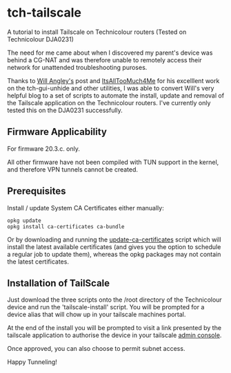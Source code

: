# tch-tailscale
A tutorial to install Tailscale on Technicolour routers (Tested on Technicolour DJA0231)

The need for me came about when I discovered my parent's device was behind a CG-NAT and was therefore unable to remotely access their network for unattended troubleshooting puroses.

Thanks to [Will Angley's](https://willangley.org/how-i-set-up-tailscale-on-my-wifi-router/) post and [ItsAllTooMuch4Me](https://github.com/seud0nym/tch-gui-unhide) for his excelllent work on the tch-gui-unhide and other utilities, I was able to convert Will's very helpful blog to a set of scripts to automate the install, update and removal of the Tailscale application on the Technicolour routers. I've currently only tested this on the DJA0231 successfully.

## Firmware Applicability

For firmware 20.3.c. only.

All other firmware have not been compiled with TUN support in the kernel, and therefore VPN tunnels cannot be created.

## Prerequisites

Install / update System CA Certificates either manually:

    opkg update
    opkg install ca-certificates ca-bundle

Or by downloading and running the [update-ca-certificates](https://github.com/seud0nym/tch-gui-unhide/tree/master/utilities#update-ca-certificates) script which will install the latest available certificates (and gives you the option to schedule a regular job to update them), whereas the opkg packages may not contain the latest certificates.

## Installation of TailScale

Just download the three scripts onto the /root directory of the Technicolour device and run the 'tailscale-install' script. You will be prompted for a device alias that will chow up in your tailscale machines portal.

At the end of the install you will be prompted to visit a link presented by the tailscale application to authorise the device in your tailscale [admin console](https://login.tailscale.com/admin/machines).

Once approved, you can also choose to permit subnet access.

Happy Tunneling!
